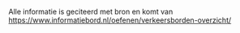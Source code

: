 Alle informatie is geciteerd met bron en komt van https://www.informatiebord.nl/oefenen/verkeersborden-overzicht/ 